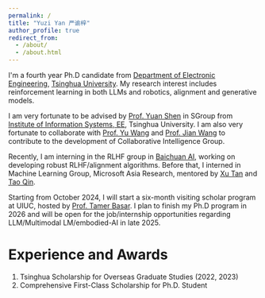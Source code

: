 ```yaml
---
permalink: /
title: "Yuzi Yan 严谕梓"
author_profile: true
redirect_from: 
  - /about/
  - /about.html
---
```


I'm a fourth year Ph.D candidate from [Department of Electronic Engineering](https://www.ee.tsinghua.edu.cn/), [Tsinghua University](https://www.tsinghua.edu.cn/). My research interest includes reinforcement learning in both LLMs and robotics, alignment and generative models.

I am very fortunate to be advised by [Prof. Yuan Shen](http://oa.ee.tsinghua.edu.cn/~shenyuan) in SGroup from [Institute of Information Systems, EE](https://www.ee.tsinghua.edu.cn/en/Research/Research_Institutes/Institute_of_Information_System.htm), Tsinghua University. I am also very fortunate to collaborate with [Prof. Yu Wang](https://nicsefc.ee.tsinghua.edu.cn/people/YuWang) and [Prof. Jian Wang](http://web.ee.tsinghua.edu.cn/wangjian1/zh_CN/index.htm) to contribute to the development of Collaborative Intelligence Group.

Recently, I am interning in the RLHF group in [Baichuan AI](https://www.baichuan-ai.com/home), working on developing robust RLHF/alignment algorithms. Before that, I interned in Machine Learning Group, Microsoft Asia Research, mentored by [Xu Tan](https://scholar.google.com/citations?user=tob-U1oAAAAJ&hl=zh-CN&oi=ao) and [Tao Qin](https://scholar.google.com/citations?user=Bl4SRU0AAAAJ&hl=zh-CN&oi=ao).

Starting from October 2024, I will start a six-month visiting scholar program at UIUC, hosted by [Prof. Tamer Basar](https://tamerbasar.csl.illinois.edu/). I plan to finish my Ph.D program in 2026 and will be open for the job/internship opportunities regarding LLM/Multimodal LM/embodied-AI in late 2025. 

Experience and Awards
======
1. Tsinghua Scholarship for Overseas Graduate Studies (2022, 2023)
1. Comprehensive First-Class Scholarship for Ph.D. Student
